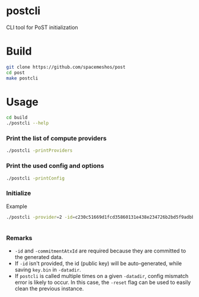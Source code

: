 # postcli

CLI tool for PoST initialization

# Build

```bash
git clone https://github.com/spacemeshos/post
cd post
make postcli
```

# Usage

```bash
cd build
./postcli --help
```

###  Print the list of compute providers

```bash
./postcli -printProviders
```

### Print the used config and options

```bash
./postcli -printConfig
```

### Initialize 

Example

```bash
./postcli -provider=2 -id=c230c51669d1fcd35860131e438e234726b2bd5f9adbbd91bd88a718e7e98ecb -commitmentAtxId=c230c51669d1fcd35860131e438e234726b2bd5f9adbbd91bd88a718e7e98ecb -genproof
 
```

### Remarks
* `-id` and `-commitmentAtxId` are required because they are committed to the generated data.
* If `-id` isn't provided, the id (public key) will be auto-generated, while saving `key.bin` in `-datadir`.
* If `postcli` is called multiple times on a given `-datadir`, config mismatch error is likely to occur. In this case, the `-reset` flag can be used to easily clean the previous instance. 
